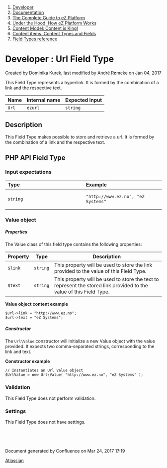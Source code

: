 1.  <span>[Developer](index.html)</span>
2.  <span>[Documentation](Documentation_31429504.html)</span>
3.  <span>[The Complete Guide to eZ Platform](The-Complete-Guide-to-eZ-Platform_31429526.html)</span>
4.  <span>[Under the Hood: How eZ Platform Works](31429659.html)</span>
5.  <span>[Content Model: Content is King!](31429709.html)</span>
6.  <span>[Content items, Content Types and Fields](31430275.html)</span>
7.  <span>[Field Types reference](Field-Types-reference_31430495.html)</span>

<span id="title-text"> Developer : Url Field Type </span>
=========================================================

Created by <span class="author"> Dominika Kurek</span>, last modified by <span class="editor"> André Rømcke</span> on Jan 04, 2017

This Field Type represents a hyperlink. It is formed by the combination of a link and the respective text.

| Name  | Internal name | Expected input |
|-------|---------------|----------------|
| `Url` | `ezurl`       | `string`       |

Description
-----------

This Field Type makes possible to store and retrieve a url. It is formed by the combination of a link and the respective text.

PHP API Field Type
------------------

### Input expectations

<table>
<colgroup>
<col width="50%" />
<col width="50%" />
</colgroup>
<thead>
<tr class="header">
<th align="left">Type</th>
<th align="left">Example</th>
</tr>
</thead>
<tbody>
<tr class="odd">
<td align="left"><code>string</code></td>
<td align="left"><pre><code>&quot;http://www.ez.no&quot;, &quot;eZ Systems&quot;</code></pre></td>
</tr>
</tbody>
</table>

### Value object

##### Properties

The Value class of this field type contains the following properties:

| Property | Type     | Description                                                                                                         |
|----------|----------|---------------------------------------------------------------------------------------------------------------------|
| `$link`  | `string` | This property will be used to store the link provided to the value of this Field Type.                              |
| `$text`  | `string` | This property will be used to store the text to represent the stored link provided to the value of this Field Type. |

**Value object content example**

``` brush:
$url->link = "http://www.ez.no";
$url->text = "eZ Systems";
```

##### Constructor

<span>The `Url`</span>`\Value`<span> constructor will initialize a new Value object with the value provided. It expects two comma-separated strings, corresponding to the link and text.</span>

**Constructor example**

``` brush:
// Instantiates an Url Value object
$UrlValue = new Url\Value( "http://www.ez.no", "eZ Systems" );
```

### Validation

This Field Type does not perform validation.

### Settings

This Field Type does not have settings.

 

 

Document generated by Confluence on Mar 24, 2017 17:19

[Atlassian](http://www.atlassian.com/)


